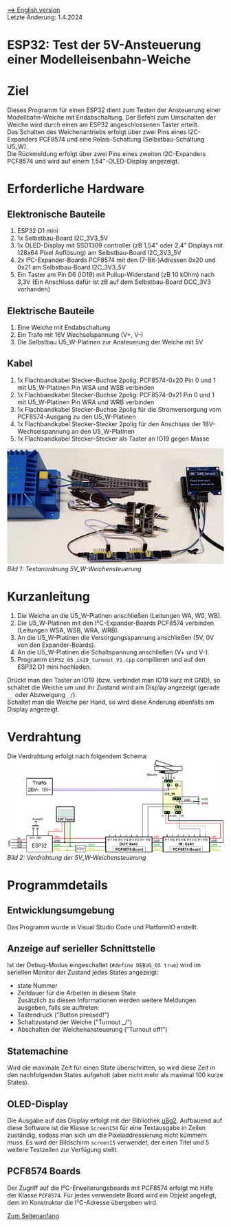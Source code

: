 <a href="./README.md">==> English version</a>   
Letzte &Auml;nderung: 1.4.2024 <a name="up"></a>   
<h1>ESP32: Test der 5V-Ansteuerung einer Modelleisenbahn-Weiche</h1>   

# Ziel
Dieses Programm f&uuml;r einen ESP32 dient zum Testen der Ansteuerung einer Modellbahn-Weiche mit Endabschaltung. Der Befehl zum Umschalten der Weiche wird durch einen am ESP32 angeschlossenen Taster erteilt.   
Das Schalten des Weichenantriebs erfolgt &uuml;ber zwei Pins eines I2C-Expanders PCF8574 und eine Relais-Schaltung (Selbstbau-Schaltung U5_W).   
Die R&uuml;ckmeldung erfolgt &uuml;ber zwei Pins eines zweiten I2C-Expanders PCF8574 und wird auf einem 1,54"-OLED-Display angezeigt.   

# Erforderliche Hardware
## Elektronische Bauteile   
1. ESP32 D1 mini   
2. 1x Selbstbau-Board I2C_3V3_5V   
3. 1x OLED-Display mit SSD1309 controller (zB 1,54" oder 2,4" Displays mit 128x64 Pixel Aufl&ouml;sung) am Selbstbau-Board I2C_3V3_5V   
4. 2x I²C-Expander-Boards PCF8574 mit den (7-Bit-)Adressen 0x20 und 0x21 am Selbstbau-Board I2C_3V3_5V   
5. Ein Taster am Pin D6 (IO19) mit Pullup-Widerstand (zB 10 kOhm) nach 3,3V (Ein Anschluss daf&uuml;r ist zB auf dem Selbstbau-Board DCC_3V3 vorhanden)   

## Elektrische Bauteile
1. Eine Weiche mit Endabschaltung   
2. Ein Trafo mit 16V Wechselspannung (V+, V-)   
3. Die Selbstbau U5_W-Platinen zur Ansteuerung der Weiche mit 5V   

## Kabel
1. 1x Flachbandkabel Stecker-Buchse 2polig: PCF8574-0x20 Pin 0 und 1 mit U5_W-Platinen Pin WSA und WSB verbinden
2. 1x Flachbandkabel Stecker-Buchse 2polig: PCF8574-0x21 Pin 0 und 1 mit U5_W-Platinen Pin WRA und WRB verbinden
3. 1x Flachbandkabel Stecker-Buchse 2polig f&uuml;r die Stromversorgung vom PCF8574-Ausgang zu den U5_W-Platinen
4. 1x Flachbandkabel Stecker-Stecker 2polig f&uuml;r den Anschluss der 18V-Wechselspannung an den U5_W-Platinen
4. 1x Flachbandkabel Stecker-Stecker als Taster an IO19 gegen Masse

![Test_5V_W](./images/300_test_5V_W_240401.png "Test_5V_W")   
_Bild 1: Testanordnung 5V_W-Weichensteuerung_ 

# Kurzanleitung
1. Die Weiche an die U5_W-Platinen anschlie&szlig;en (Leitungen WA, W0, WB).   
2. Die U5_W-Platinen mit den I²C-Expander-Boards PCF8574 verbinden (Leitungen WSA, WSB, WRA, WRB).   
3. An die U5_W-Platinen die Versorgungsspannung anschlie&szlig;en (5V, 0V von den Expander-Boards).   
4. An die U5_W-Platinen die Schaltspannung anschlie&szlig;en (V+ und V-).   
1. Programm `ESP32_05_in19_turnout_V1.cpp` compilieren und auf den ESP32 D1 mini hochladen.   

Dr&uuml;ckt man den Taster an IO19 (bzw. verbindet man IO19 kurz mit GND), so schaltet die Weiche um und ihr Zustand wird am Display angezeigt (gerade `__` oder Abzweigung `_/`).   
Schaltet man die Weiche per Hand, so wird diese &Auml;nderung ebenfalls am Display angezeigt.    

# Verdrahtung
Die Verdrahtung erfolgt nach folgendem Schema:
![Wiring_5V_W](./images/300_test_5V_W_turnout_wiring_240401.png "Wiring_5V_W")   
_Bild 2: Verdrahtung der 5V_W-Weichensteuerung_ 

# Programmdetails

## Entwicklungsumgebung
Das Programm wurde in Visual Studio Code und PlatformIO erstellt.   

## Anzeige auf serieller Schnittstelle
Ist der Debug-Modus eingeschaltet (`#define DEBUG_05 true`) wird im seriellen Monitor der Zustand jedes States angezeigt:   
* state Nummer   
* Zeitdauer f&uuml;r die Arbeiten in diesem State    
Zus&auml;tzlich zu diesen Informationen werden weitere Meldungen ausgeben, falls sie auftreten:   
* Tastendruck ("Button pressed!")   
* Schaltzustand der Weiche ("Turnout _/")   
* Abschalten der Weichenansteuerung ("Turnout off!")   

## Statemachine
Wird die maximale Zeit f&uuml;r einen State &uuml;berschritten, so wird diese Zeit in den nachfolgenden States aufgeholt (aber nicht mehr als maximal 100 kurze States).

## OLED-Display
Die Ausgabe auf das Display erfolgt mit der Bibliothek [u8g2](https://github.com/olikraus/u8g2). Aufbauend auf diese Software ist die Klasse `Screen154` f&uuml;r eine Textausgabe in Zeilen zust&auml;ndig, sodass man sich um die Pixeladdressierung nicht k&uuml;mmern muss. Es wird der Bildschirm `screen15` verwendet, der einen Titel und 5 weitere Textzeilen zur Verf&uuml;gung stellt.   

## PCF8574 Boards
Der Zugriff auf die I²C-Erweiterungsboards mit PCF8574 erfolgt mit Hilfe der Klasse `PCF8574`. F&uuml;r jedes verwendete Board wird ein Objekt angelegt, dem im Konstruktor die I²C-Adresse &uuml;bergeben wird.   

[Zum Seitenanfang](#up)